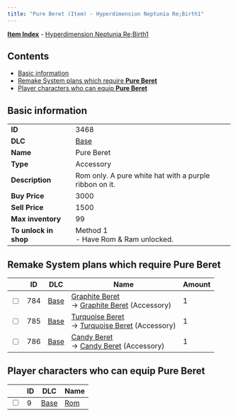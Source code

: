 ```yaml
---
title: "Pure Beret (Item) - Hyperdimension Neptunia Re;Birth1"
---
```


[**Item Index**](/neptunia/rb1/item/index.html) - [Hyperdimension Neptunia Re;Birth1](/neptunia/rb1)

## Contents

- [Basic information](#basic-information)
- [Remake System plans which require **Pure Beret**](#remake-system-plans-which-require-pure-beret)
- [Player characters who can equip **Pure Beret**](#player-characters-who-can-equip-pure-beret)

## Basic information

|   |   |
| -- | -- |
| **ID** | 3468 |
| **DLC** | [Base](/neptunia/rb1/dlc/1-base.html) |
| **Name** | Pure Beret |
| **Type** | Accessory |
| **Description** | Rom only. A pure white hat with a purple ribbon on it. |
| **Buy Price** | 3000 |
| **Sell Price** | 1500 |
| **Max inventory** | 99 |
| **To unlock in shop** | Method 1<br />- Have Rom & Ram unlocked. |

## Remake System plans which require **Pure Beret**

|    | ID | DLC | Name | Amount |
| -- | -- | --- | ---- | ------ |
| <input type="checkbox" id="rb1-remake-1-784" class="trackbox" /> | 784 | [Base](/neptunia/rb1/dlc/1-base.html) | [Graphite Beret](/neptunia/rb1/remake/1-784-graphite-beret.html)<br />→ [Graphite Beret](/neptunia/rb1/item/1-3469-graphite-beret.html) (Accessory) | 1 |
| <input type="checkbox" id="rb1-remake-1-785" class="trackbox" /> | 785 | [Base](/neptunia/rb1/dlc/1-base.html) | [Turquoise Beret](/neptunia/rb1/remake/1-785-turquoise-beret.html)<br />→ [Turquoise Beret](/neptunia/rb1/item/1-3470-turquoise-beret.html) (Accessory) | 1 |
| <input type="checkbox" id="rb1-remake-1-786" class="trackbox" /> | 786 | [Base](/neptunia/rb1/dlc/1-base.html) | [Candy Beret](/neptunia/rb1/remake/1-786-candy-beret.html)<br />→ [Candy Beret](/neptunia/rb1/item/1-3471-candy-beret.html) (Accessory) | 1 |

## Player characters who can equip **Pure Beret**

|    | ID | DLC | Name |
| -- | -- | --- | ---- |
| <input type="checkbox" id="rb1-player-1-9" class="trackbox" /> | 9 | [Base](/neptunia/rb1/dlc/1-base.html) | [Rom](/neptunia/rb1/player/1-9-rom.html) |
